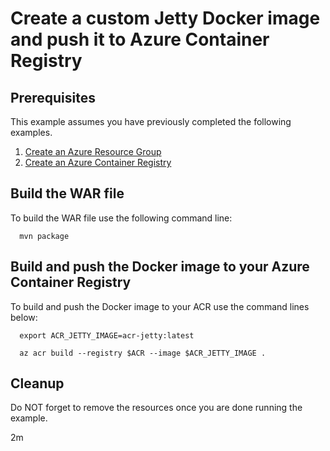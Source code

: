 
# Create a custom Jetty Docker image and push it to Azure Container Registry

## Prerequisites

This example assumes you have previously completed the following examples.

1. [Create an Azure Resource Group](../../group/create/)
1. [Create an Azure Container Registry](../create/)

## Build the WAR file

To build the WAR file use the following command line:

```shell
  mvn package
```

## Build and push the Docker image to your Azure Container Registry

To build and push the Docker image to your ACR use the command lines below:

```shell
  export ACR_JETTY_IMAGE=acr-jetty:latest

  az acr build --registry $ACR --image $ACR_JETTY_IMAGE .
```

## Cleanup

Do NOT forget to remove the resources once you are done running the example.

2m
